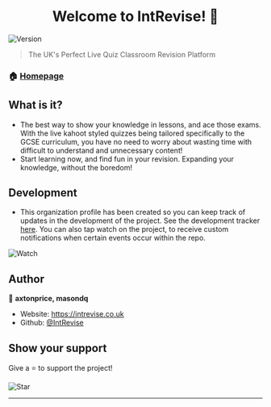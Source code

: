 <h1 align="center">Welcome to IntRevise! 👋</h1>
<p>
  <img alt="Version" src="https://img.shields.io/badge/version-v1.0.8-blue.svg?cacheSeconds=2592000" />
</p>

> The UK's Perfect Live Quiz Classroom Revision Platform

### 🏠 [Homepage](https://intrevise.co.uk)

## What is it?

* The best way to show your knowledge in lessons, and ace those exams. With the live kahoot styled quizzes being tailored specifically to the GCSE curriculum, you have no need to worry about wasting time with difficult to understand and unnecessary content!
* Start learning now, and find fun in your revision. Expanding your knowledge, without the boredom!

## Development

* This organization profile has been created so you can keep track of updates in the development of the project. See the development tracker [here](https://github.com/intrevise/development-tracker). You can also tap watch on the project, to receive custom notifications when certain events occur within the repo.

<img src="https://cdn.axtonprice.com/img/HgcTKbVkD.png" alt="Watch">

## Author

👤 **axtonprice, masondq**

* Website: https://intrevise.co.uk
* Github: [@IntRevise](https://github.com/IntRevise)

## Show your support

Give a ⭐️ to support the project!

<img alt="Star" src="https://cdn.axtonprice.com/img/JLyh4207K.png">

***
